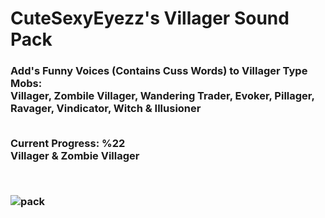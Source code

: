 # CuteSexyEyezz's Villager Sound Pack
<h3> Add's Funny Voices (Contains Cuss Words) to Villager Type Mobs:<br>
  Villager, Zombile Villager, Wandering Trader, Evoker, Pillager, Ravager, Vindicator, Witch & Illusioner<br><br>
 
  Current Progress: %22<br>
  Villager & Zombie Villager

<br>
 
![pack](https://user-images.githubusercontent.com/84880814/120070274-918a3480-c081-11eb-9937-b7c8e1eb1f75.png)
